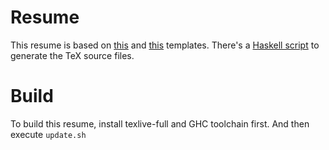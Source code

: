 # Resume

This resume is based on [this](https://github.com/billryan/resume) and [this](https://github.com/ice1000/resume) templates. There's a [Haskell script](Resume.hs) to generate the TeX source files.

# Build

To build this resume, install texlive-full and GHC toolchain first. And then execute `update.sh`